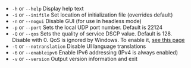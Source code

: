 
[comment]: # (This is an include file for use in multiple documents)

- `-h` or `--help`     Display help text         
- `-i` or `--inifile`   Set location of initialization file (overrides default) 
- `-n` or `--nogui`    Disable GUI (for use in headless mode)                      
- `-p` or `--port`    Sets the local UDP port number. Default is 22124 
- `-Q` or `--qos`     Sets the quality of service DSCP value. Default is 128. Disable with 0. QoS is ignored by Windows. To enable it, [see this page](QOS-Windows)
- `-t` or `--notranslation`   Disable UI language translations
-  `-6` or `--enableipv6`      Enable IPv6 addressing (IPv4 is always enabled)
- `-v` or `--version`   Output version information and exit 
